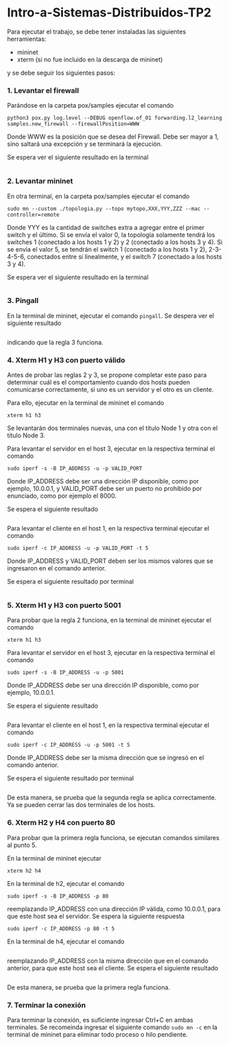 # Intro-a-Sistemas-Distribuidos-TP2

Para ejecutar el trabajo, se debe tener instaladas las siguientes herramientas:
- mininet
- xterm (si no fue incluido en la descarga de mininet)


y se debe seguir los siguientes pasos:

### 1. Levantar el firewall
Parándose en la carpeta pox/samples ejecutar el comando
```
python3 pox.py log.level --DEBUG openflow.of_01 forwarding.l2_learning samples.new_firewall --firewallPosition=WWW
```
Donde WWW es la posición que se desea del Firewall. Debe ser mayor a 1, sino saltará una excepción y se terminará la ejecución.


Se espera ver el siguiente resultado en la terminal
```

```



### 2. Levantar mininet
En otra terminal, en la carpeta pox/samples ejecutar el comando
```
sudo mn --custom ./topologia.py --topo mytopo,XXX,YYY,ZZZ --mac --controller=remote
```
Donde YYY es la cantidad de switches extra a agregar entre el primer switch y el último. Si se envía el valor 0, la topología solamente tendrá los switches 1 (conectado a los hosts 1 y 2) y 2 (conectado a los hosts 3 y 4). Si se envía el valor 5, se tendrán el switch 1 (conectado a los hosts 1 y 2), 2-3-4-5-6, conectados entre sí linealmente, y el switch 7 (conectado a los hosts 3 y 4).

Se espera ver el siguiente resultado en la terminal
```

```


### 3. Pingall
En la terminal de mininet, ejecutar el comando `pingall`. Se despera ver el siguiente resultado
```

```

indicando que la regla 3 funciona.



### 4. Xterm H1 y H3 con puerto válido
Antes de probar las reglas 2 y 3, se propone completar este paso para determinar cuál es el comportamiento cuando dos hosts pueden comunicarse correctamente, si uno es un servidor y el otro es un cliente.

Para ello, ejecutar en la terminal de mininet el comando
```
xterm h1 h3
```

Se levantarán dos terminales nuevas, una con el título Node 1 y otra con el título Node 3.

Para levantar el servidor en el host 3, ejecutar en la respectiva terminal el comando
```
sudo iperf -s -B IP_ADDRESS -u -p VALID_PORT
```
Donde IP_ADDRESS debe ser una dirección IP disponible, como por ejemplo, 10.0.0.1, y VALID_PORT debe ser un puerto no prohibido por enunciado, como por ejemplo el 8000.

Se espera el siguiente resultado
```

```


Para levantar el cliente en el host 1, en la respectiva terminal ejecutar el comando
```
sudo iperf -c IP_ADDRESS -u -p VALID_PORT -t 5
```
Donde IP_ADDRESS y VALID_PORT deben ser los mismos valores que se ingresaron en el comando anterior.

Se espera el siguiente resultado por terminal
``` 

```

### 5. Xterm H1 y H3 con puerto 5001
Para probar que la regla 2 funciona, en la terminal de mininet ejecutar el comando 
```
xterm h1 h3
```

Para levantar el servidor en el host 3, ejecutar en la respectiva terminal el comando
```
sudo iperf -s -B IP_ADDRESS -u -p 5001
```
Donde IP_ADDRESS debe ser una dirección IP disponible, como por ejemplo, 10.0.0.1.

Se espera el siguiente resultado
```

```


Para levantar el cliente en el host 1, en la respectiva terminal ejecutar el comando
```
sudo iperf -c IP_ADDRESS -u -p 5001 -t 5
```
Donde IP_ADDRESS debe ser la misma dirección que se ingresó en el comando anterior.

Se espera el siguiente resultado por terminal
``` 

```

De esta manera, se prueba que la segunda regla se aplica correctamente. Ya se pueden cerrar las dos terminales de los hosts.

### 6. Xterm H2 y H4 con puerto 80
Para probar que la primera regla funciona, se ejecutan comandos similares al punto 5.

En la terminal de mininet ejecutar
```
xterm h2 h4
```

En la terminal de h2, ejecutar el comando
```
sudo iperf -s -B IP_ADDRESS -p 80
```
reemplazando IP_ADDRESS con una dirección IP válida, como 10.0.0.1, para que este host sea el servidor. Se espera la siguiente respuesta
```
sudo iperf -c IP_ADDRESS -p 80 -t 5
```

En la terminal de h4, ejecutar el comando
```

```
reemplazando IP_ADDRESS con la misma dirección que en el comando anterior, para que este host sea el cliente. Se espera el siguiente resultado
```

```

De esta manera, se prueba que la primera regla funciona.


### 7. Terminar la conexión
Para terminar la conexión, es suficiente ingresar Ctrl+C en ambas terminales. Se recomeinda ingresar el siguiente comando `sudo mn -c` en la terminal de mininet para eliminar todo proceso o hilo pendiente.



